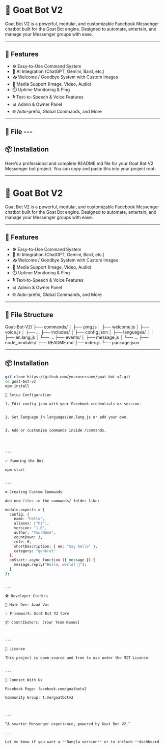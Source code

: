 # 🐐 Goat Bot V2

Goat Bot V2 is a powerful, modular, and customizable Facebook Messenger chatbot built for the Goat Bot engine. Designed to automate, entertain, and manage your Messenger groups with ease.

---

## 🚀 Features

- ⚙️ Easy-to-Use Command System  
- 🧠 AI Integration (ChatGPT, Gemini, Bard, etc.)  
- 📥 Welcome / Goodbye System with Custom Images  
- 📸 Media Support (Image, Video, Audio)  
- ⏱️ Uptime Monitoring & Ping  
- 🎙️ Text-to-Speech & Voice Features  
- 📊 Admin & Owner Panel  
- 🌐 Auto-prefix, Global Commands, and More

---

## 📂 File ---

## 📦 Installation

Here’s a professional and complete README.md file for your Goat Bot V2 Messenger bot project. You can copy and paste this into your project root:


---

# 🐐 Goat Bot V2

Goat Bot V2 is a powerful, modular, and customizable Facebook Messenger chatbot built for the Goat Bot engine. Designed to automate, entertain, and manage your Messenger groups with ease.

---

## 🚀 Features

- ⚙️ Easy-to-Use Command System  
- 🧠 AI Integration (ChatGPT, Gemini, Bard, etc.)  
- 📥 Welcome / Goodbye System with Custom Images  
- 📸 Media Support (Image, Video, Audio)  
- ⏱️ Uptime Monitoring & Ping  
- 🎙️ Text-to-Speech & Voice Features  
- 📊 Admin & Owner Panel  
- 🌐 Auto-prefix, Global Commands, and More

---

## 📂 File Structure

Goat-Bot-V2/ ├── commands/ │   ├── ping.js │   ├── welcome.js │   ├── voice.js │   ├── ... ├── includes/ │   ├── config.json │   ├── languages/ │   │   ├── en.lang.js │   └── ... ├── events/ │   ├── message.js │   └── ... ├── node_modules/ ├── README.md ├── index.js └── package.json

---

## 📦 Installation

```bash
git clone https://github.com/yourusername/goat-bot-v2.git
cd goat-bot-v2
npm install

🔐 Setup Configuration

1. Edit config.json with your Facebook credentials or session.


2. Set language in languages/en.lang.js or add your own.


3. Add or customize commands inside /commands.




---

✅ Running the Bot

npm start


---

⚙️ Creating Custom Commands

Add new files in the commands/ folder like:

module.exports = {
  config: {
    name: "hello",
    aliases: ["hi"],
    version: "1.0",
    author: "YourName",
    countDown: 3,
    role: 0,
    shortDescription: { en: "Say hello" },
    category: "general"
  },
  onStart: async function ({ message }) {
    message.reply("Hello, world! 👋");
  }
};


---

🛠️ Developer Credits

👑 Main Dev: Azad Vai

💡 Framework: Goat Bot V2 Core

📦 Contributors: [Your Team Names]



---

📜 License

This project is open-source and free to use under the MIT License.


---

📣 Connect With Us

Facebook Page: facebook.com/goatbotv2

Community Group: t.me/goatbotv2



---

“A smarter Messenger experience, powered by Goat Bot V2.”

---

Let me know if you want a **Bangla version** or to include **dashboard (React.js)** details too.
